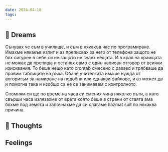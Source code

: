 ```yaml
---
date: 2024-04-18
tags:
---
```


## 💭 Dreams
Сънувах че съм в училище, и съм в някакъв час по програмиране. Имахме някакъв изпит и аз преписвах за него от телефона защото не бях сигурен в себе си не защото не знаех нещата. И в края на краищата не можах да препиша и останах само с един написан отговор от всички изисквания. То беше нещо като crontab смесено с passed и трябваше да правим таблиците на ръка. Обаче учителката имаше нужда от алгоритъм за намиране на подобни или еднакви файлове, и аз можех да и помогна така и изобщо са не се занимавам с контролното. 

Спомням си ще по време на часа си смених чина няколко пъти, а като свърши часа излязахме от врата която беше в страни от стаята ама бяхме под земята и започнахме да си слагаме hazmat suit по някаква причина. 
## 🤔 Thoughts 

## Feelings 

